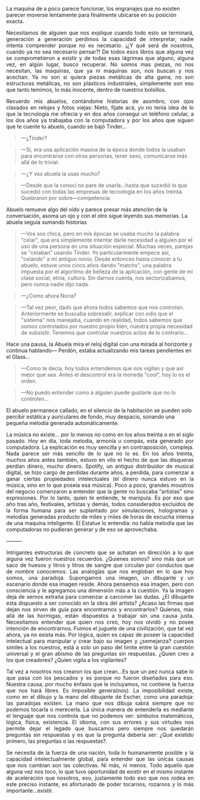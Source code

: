 La maquina de a poco parece funcionar, los engranajes que no existen parecer moverse lentamente para finalmente ubicarse en su posición exacta.

<p align="justify">
Necesitamos de alguien que nos explique cuando todo esto se terminará, generación a generación perdimos la capacidad de interpretar, nadie intenta comprender porque no es necesario. ¡¿Y qué será de nosotros, cuando ya no sea necesario pensar?! De todos esos libros que alguna vez se comprometieron a existir y de todas esas lágrimas que alguno, alguna vez, en algún lugar, busco recuperar. No somos mas piezas, no nos necesitan, las maquinas, que ya ni maquinas son, nos buscan y nos acechan. Ya no son si quiera piezas metálicas de alta gama, no son estructuras metálicas, no son plásticos industriales, simplemente son eso que tanto temimos, lo más inocente, dentro de nuestros bolsillos.
</p>

<p align="justify">
Recuerdo mis abuelos, contándome historias de asombro, con ojos clavados en relojes y fotos viejas: Nieto, fíjate acá, yo no tenía idea de lo que la tecnología me ofrecía y en dos años conseguí un teléfono celular, a los dos años ya trabajaba con la computadora y por los años que siguen que te cuente tu abuelo, cuando se bajó Tinder...
</p>

> —¿Tinder?

> —Si, era una aplicación masiva de la época donde todos la usaban para encontrarse con otras personas, tener sexo, comunicarse más allá de lo trivial.

> —¿Y vos abuela la usas mucho?

> —Desde que la conocí no pare de usarla...hasta que sucedió lo que sucedió con todas las empresas de tecnología en los años treinta. Quebraron por sobre—competencia.

Abuelo remueve algo del oído y parece presar más atención de la conversación, asoma un ojo y con el otro sigue leyendo sus memorias. La abuela seguía sumando historias

<p align="justify">

> —Vos sos chica, pero en mis épocas se usaba mucho la palabra "celar", que era simplemente intentar darle necesidad a alguien por el uso de una persona en una situación especial. Muchas veces, parejas se "celaban" usando Tinder. Yo particularmente empece así, "celando" a mi antiguo novio. Desde entonces hasta conocer a tu abuelo, estuve unos cinco años dando "matchs", una palabra impuesta por el algoritmo de belleza de la aplicación, con gente de mi clase social, etnia, cultura. Sin darnos cuenta, nos sectorizabamos, pero nunca nadie dijo nada.

</p>

> —¿Como ahora Nona?

<p align="justify">

> —Tal vez peor, dado que ahora todos sabemos que nos controlan. Anteriormente se buscaba sobresalir, explicar con odio que el "sistema" nos manejaba, cuando en realidad, todos sabemos que somos controlados por nuestro propio bien, nuestra propia necesidad de subsistir. Tenemos que controlar nuestros actos de lo contrarío…

</p>

Hace una pausa, la Abuela mira el reloj digital con una mirada al horizonte y continua hablando— Perdón, estaba actualizando mis tareas pendientes en el Glass...

> —Como te decía, hoy todos entendemos que nos vigilan y que así mejor que sea. Antes el descontrol era la moneda "cool", hoy lo es el orden.

> —No puedo entender como a alguien puede gustarle que no lo controlen...

El abuelo permanece callado, en el silencio de la habitación se pueden solo percibir estática y auriculares de fondo, muy despacio, sonando una pequeña melodía generada automáticamente.

<p align="justify">
La música no existe… por lo menos no como en los años treinta o en el siglo pasado. Hoy en día, toda melodía, armonía u compás, esta generado por computadora. La explicación es muy sencilla y en contraposición, compleja. Nada parece ser más sencillo de lo que no lo es. En los años treinta, muchos años antes también, estuvo en vilo el hecho de que las disqueras perdían dinero, mucho dinero. Spotify, un antiguo distribuidor de musical digital, se hizo cargo de perdidas durante años, a perdida, para comenzar a ganar ciertas propiedades intelectuales (el dinero nunca estuvo en la música, sino en lo que poseía esa música). Poco a poco, grandes moustros del negocio comenzaron a entender que la gente no buscaba "artistas" sino expresiones. Por lo tanto, quien te entiende, te manipula. Es por eso que año tras año, festivales, artistas y demás, todos considerados excluidos de la forma humana para ser suplantado por simulaciones, hologramas y melodías generadas producto de miles y miles de horas de escucha intensa de una maquina inteligente. El Estatue lo entendía: no había melodía que las computadoras no pudieran generar y de eso se aprovechaba.
</p>

———

<p align="justify">
Intrigantes estructuras de concreto que se achatan en dirección a lo que alguna vez fueron nuestros recuerdos. ¿Quienes somos? sino más que un saco de huesos y litros y litros de sangre que circulan por conductos que de nombre conocemos. Las analogías que nos engloban en lo que hoy somos, una paradoja. Supongamos una imagen, un dibujante y un escenario donde esa imagen reside. Ahora pensemos esa imagen, pero con consciencia y le agregamos una dimensión más a la cuestión. Ya la imagen deja de sernos extraña para comenzar a carcomer las dudas. ¿El dibujante esta dispuesto a ser conocido en la obra del artista? ¿Acaso las firmas que dejan nos sirven de guía para encontrarnos y encontrarlos? Quienes, más allá de las hormigas, están dispuestos a trabajar sin una causa justa. Necesitamos entender que quien nos creó, hoy nos olvidó y no posee intención de encontrarnos. Fuimos el juguete de una civilización, que tal vez ahora, ya no exista más. Por lógica, quien es capaz de poseer la capacidad intelectual para manipular y crear bajo su imagen y ¿semejanza? cuerpos símiles a los nuestros, está a solo un paso del limite entre la gran cuestión universal y el gran abismo de las preguntas sin respuestas. ¿Quien creo a los que creadores? ¿Quien vigila a los vigilantes?
</p>

<p align="justify">
Tal vez a nosotros nos crearon los que crean...Es que un pez nunca sabe lo que pasa con los pescados y es porque no fueron diseñados para eso. Nuestra causa, por mucho énfasis que le incluyamos, no contiene la fuerza que nos hará libres. Es imposible genera(nos). La imposibilidad existe, como en el dibujo y la mano del dibujante de Escher, como una paradoja: las paradojas existen. La mano que nos dibuja sabrá siempre que no podemos tocarla o merecerla. La única manera de entenderla es mediante el lenguaje que nos controla que no podemos ver: símbolos matemáticos, lógica, física, existencia. El idioma, con sus errores y sus virtudes nos permite dejar el legado que buscamos pero siempre nos quedarán preguntas sin respuestas y es que la pregunta debería ser: ¿Qué existido primero, las preguntas o las respuestas?.
</p>

<p align="justify">
Se necesita de la fuerza de una nación, toda lo humanamente posible y la capacidad intelectualmente global, para entender que las únicas causas que nos cambian son las colectivas. Ni más, ni menos. Todo aquello que alguna vez nos toco, lo que tuvo oportunidad de existir en el mismo instante de aceleración que nosotros, eso, justamente todo eso que nos rodea en este preciso instante, es afortunado de poder tocarnos, rozarnos y lo más importante...existir.
</p>
